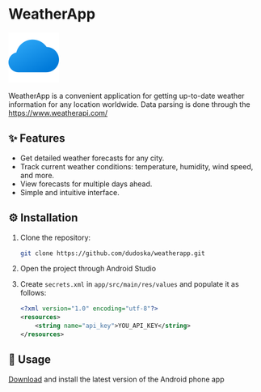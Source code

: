 # WeatherApp

![Weather App Logo](https://github.com/dudoska/WeatherApp/blob/main/app/src/main/res/drawable/logo.png?raw=true)

WeatherApp is a convenient application for getting up-to-date weather information for any location worldwide. Data parsing is done through the https://www.weatherapi.com/

## ✨ Features

- Get detailed weather forecasts for any city.
- Track current weather conditions: temperature, humidity, wind speed, and more.
- View forecasts for multiple days ahead.
- Simple and intuitive interface.

## ⚙️ Installation

1. Clone the repository:

    ```bash
    git clone https://github.com/dudoska/weatherapp.git
    ```

3. Open the project through Android Studio

2. Create `secrets.xml` in `app/src/main/res/values` and populate it as follows:

    ```xml
    <?xml version="1.0" encoding="utf-8"?>
    <resources>
        <string name="api_key">YOU_API_KEY</string>
    </resources>
    ```

## 🚀 Usage

[Download](https://github.com/dudoska/WeatherApp/releases) and install the latest version of the Android phone app
